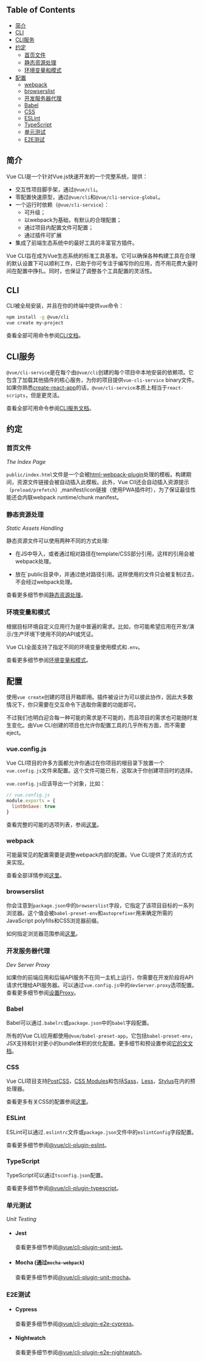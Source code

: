 ## Table of Contents

- [简介](#简介)
- [CLI](#cli)
- [CLI服务](#cli服务)
- [约定](#约定)
  - [首页文件](#首页文件)
  - [静态资源处理](#静态资源处理)
  - [环境变量和模式](#环境变量和模式)
- [配置](#配置)
  - [webpack](#webpack)
  - [browserslist](#browserslist)
  - [开发服务器代理](#开发服务器代理)
  - [Babel](#babel)
  - [CSS](#css)
  - [ESLint](#eslint)
  - [TypeScript](#typescript)
  - [单元测试](#单元测试)
  - [E2E测试](#e2e测试)

## 简介

Vue CLI是一个针对Vue.js快速开发的一个完整系统，提供：

- 交互性项目脚手架，通过`@vue/cli`。
- 零配置快速原型，通过`@vue/cli`和`@vue/cli-service-global`。
- 一个运行时依赖（`@vue/cli-service`）：
  - 可升级；
  - 以webpack为基础，有默认的合理配置；
  - 通过项目内配置文件可配置；
  - 通过插件可扩展
- 集成了前端生态系统中的最好工具的丰富官方插件。

Vue CLI旨在成为Vue生态系统的标准工具基准。它可以确保各种构建工具在合理的默认设置下可以顺利工作，已助于你可专注于编写你的应用，而不用花费大量时间在配置中挣扎。同时，也保证了调整各个工具配置的灵活性。

## CLI

CLI被全局安装，并且在你的终端中提供`vue`命令：

``` sh
npm install -g @vue/cli
vue create my-project
```

查看全部可用命令参阅[CLI文档](./cli.md)。

## CLI服务

`@vue/cli-service`是在每个由`@vue/cli`创建的每个项目中本地安装的依赖项。它包含了加载其他插件的核心服务，为你的项目提供`vue-cli-service` binary文件。如果你熟悉[create-react-app](https://github.com/facebookincubator/create-react-app)的话，`@vue/cli-service`本质上相当于`react-scripts`，但是更灵活。

查看全部可用命令参阅[CLI服务文档](./cli-service.md)。

## 约定

### 首页文件

*The Index Page*

`public/index.html`文件是一个会被[html-webpack-plugin](https://github.com/jantimon/html-webpack-plugin)处理的模板。构建期间，资源文件链接会被自动插入此模板。此外，Vue ClI还会自动插入资源提示（`preload/prefetch`）,manifest/icon链接（使用PWA插件时），为了保证最佳性能还会内联webpack runtime/chunk manifest。

### 静态资源处理

*Static Assets Handling*

静态资源文件可以使用两种不同的方式处理:

- 在JS中导入，或者通过相对路径在template/CSS部分引用。这样的引用会被webpack处理。

- 放在`public目录中，并通过绝对路径引用。这样使用的文件只会被复制过去，不会经过webpack处理。

查看更多细节参阅[静态资源处理](./assets.md)。

### 环境变量和模式

根据目标环境自定义应用行为是中普遍的需求。比如，你可能希望应用在开发/演示/生产环境下使用不同的API或凭证。

Vue CLI全面支持了指定不同的环境变量使用模式和`.env`。

查看更多细节参阅[环境变量和模式](./env.md)。

## 配置

使用`vue create`创建的项目开箱即用。插件被设计为可以彼此协作，因此大多数情况下，你只需要在交互命令下选取你需要的功能即可。

不过我们也明白迎合每一种可能的需求是不可能的，而且项目的需求也可能随时发生变化。由Vue CLI创建的项目也允许你配置工具的几乎所有方面，而不需要eject。

### vue.config.js

Vue CLI项目的许多方面都允许你通过在你项目的根目录下放置一个`vue.config.js`文件来配置。这个文件可能已有，这取决于你创建项目时的选择。

`vue.config.js`应该导出一个对象，比如：

``` js
// vue.config.js
module.exports = {
  lintOnSave: true
}
```

查看完整的可能的选项列表，参阅[这里](./config.md)。

### webpack

可能最常见的配置需要是调整webpack内部的配置。Vue CLI提供了灵活的方式来实现。

查看全部详情参阅[这里](./webpack.md)。

### browserslist

你会注意到`package.json`中的`browserslist`字段，它指定了该项目目标的一系列浏览器。这个值会被`babel-preset-env`和`autoprefixer`用来确定所需的JavaScript polyfills和CSS浏览器前缀。

如何指定浏览器范围参阅[这里](https://github.com/ai/browserslist)。

### 开发服务器代理

*Dev Server Proxy*

如果你的前端应用和后端API服务不在同一主机上运行，你需要在开发阶段将API请求代理给API服务器。可以通过`vue.config.js`中的`devServer.proxy`选项配置。
查看更多细节参阅[设置Proxy](./cli-service.md#configuring-proxy)。

### Babel

Babel可以通过`.babelrc`或`package.json`中的`babel`字段配置。

所有的Vue CLI应用都使用`@vue/babel-preset-app`，它包括`babel-preset-env`，JSX支持和针对更小的bundle体积的优化配置。更多细节和预设置参阅[它的文文档](https://github.com/vuejs/vue-cli/tree/dev/packages/%40vue/babel-preset-app)。 

### CSS

Vue CLI项目支持[PostCSS](http://postcss.org/)，[CSS Modules](https://github.com/css-modules/css-modules)和包括[Sass](https://sass-lang.com/)，[Less](http://lesscss.org/)，[Stylus](http://stylus-lang.com/)在内的预处理器。

查看更多有关CSS的配置参阅[这里](./css.md)。

### ESLint

ESLint可以通过`.eslintrc`文件或`package.json`文件中的`eslintConfig`字段配置。

查看更多细节参阅[@vue/cli-plugin-eslint](https://github.com/vuejs/vue-cli/tree/dev/packages/%40vue/cli-plugin-eslint)。

### TypeScript

TypeScript可以通过`tsconfig.json`配置。

查看更多细节参阅[@vue/cli-plugin-typescript](https://github.com/vuejs/vue-cli/tree/dev/packages/%40vue/cli-plugin-typescript)。

### 单元测试

*Unit Testing*

- #### Jest

  查看更多细节参阅[@vue/cli-plugin-unit-jest](https://github.com/vuejs/vue-cli/tree/dev/packages/%40vue/cli-plugin-unit-jest)。

- #### Mocha (通过`mocha-webpack`)

  查看更多细节参阅[@vue/cli-plugin-unit-mocha](https://github.com/vuejs/vue-cli/tree/dev/packages/%40vue/cli-plugin-unit-mocha)。

### E2E测试

- #### Cypress

  查看更多细节参阅[@vue/cli-plugin-e2e-cypress](https://github.com/vuejs/vue-cli/tree/dev/packages/%40vue/cli-plugin-e2e-cypress)。

- #### Nightwatch

  查看更多细节参阅[@vue/cli-plugin-e2e-nightwatch](https://github.com/vuejs/vue-cli/tree/dev/packages/%40vue/cli-plugin-e2e-nightwatch)。

<!-- ## Development

- [Contributing Guide](https://github.com/vuejs/vue-cli/blob/dev/.github/CONTRIBUTING.md)
- [Plugin Development Guide](https://github.com/vuejs/vue-cli/blob/dev/docs/plugin-dev.md) -->

